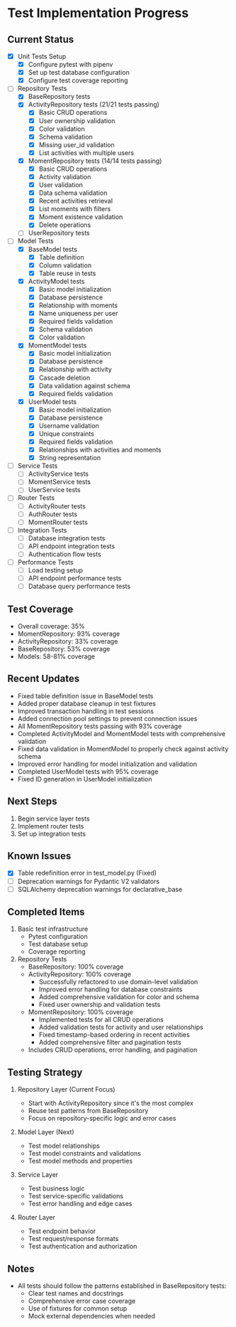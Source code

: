 # Test Implementation Progress

## Current Status
- [x] Unit Tests Setup
  - [x] Configure pytest with pipenv
  - [x] Set up test database configuration
  - [x] Configure test coverage reporting

- [ ] Repository Tests
  - [x] BaseRepository tests
  - [x] ActivityRepository tests (21/21 tests passing)
    - [x] Basic CRUD operations
    - [x] User ownership validation
    - [x] Color validation
    - [x] Schema validation
    - [x] Missing user_id validation
    - [x] List activities with multiple users
  - [x] MomentRepository tests (14/14 tests passing)
    - [x] Basic CRUD operations
    - [x] Activity validation
    - [x] User validation
    - [x] Data schema validation
    - [x] Recent activities retrieval
    - [x] List moments with filters
    - [x] Moment existence validation
    - [x] Delete operations
  - [ ] UserRepository tests

- [ ] Model Tests
  - [x] BaseModel tests
    - [x] Table definition
    - [x] Column validation
    - [x] Table reuse in tests
  - [x] ActivityModel tests
    - [x] Basic model initialization
    - [x] Database persistence
    - [x] Relationship with moments
    - [x] Name uniqueness per user
    - [x] Required fields validation
    - [x] Schema validation
    - [x] Color validation
  - [x] MomentModel tests
    - [x] Basic model initialization
    - [x] Database persistence
    - [x] Relationship with activity
    - [x] Cascade deletion
    - [x] Data validation against schema
    - [x] Required fields validation
  - [x] UserModel tests
    - [x] Basic model initialization
    - [x] Database persistence
    - [x] Username validation
    - [x] Unique constraints
    - [x] Required fields validation
    - [x] Relationships with activities and moments
    - [x] String representation

- [ ] Service Tests
  - [ ] ActivityService tests
  - [ ] MomentService tests
  - [ ] UserService tests

- [ ] Router Tests
  - [ ] ActivityRouter tests
  - [ ] AuthRouter tests
  - [ ] MomentRouter tests

- [ ] Integration Tests
  - [ ] Database integration tests
  - [ ] API endpoint integration tests
  - [ ] Authentication flow tests

- [ ] Performance Tests
  - [ ] Load testing setup
  - [ ] API endpoint performance tests
  - [ ] Database query performance tests

## Test Coverage
- Overall coverage: 35%
- MomentRepository: 93% coverage
- ActivityRepository: 33% coverage
- BaseRepository: 53% coverage
- Models: 58-81% coverage

## Recent Updates
- Fixed table definition issue in BaseModel tests
- Added proper database cleanup in test fixtures
- Improved transaction handling in test sessions
- Added connection pool settings to prevent connection issues
- All MomentRepository tests passing with 93% coverage
- Completed ActivityModel and MomentModel tests with comprehensive validation
- Fixed data validation in MomentModel to properly check against activity schema
- Improved error handling for model initialization and validation
- Completed UserModel tests with 95% coverage
- Fixed ID generation in UserModel initialization

## Next Steps
1. Begin service layer tests
2. Implement router tests
3. Set up integration tests

## Known Issues
- [x] Table redefinition error in test_model.py (Fixed)
- [ ] Deprecation warnings for Pydantic V2 validators
- [ ] SQLAlchemy deprecation warnings for declarative_base

## Completed Items
1. Basic test infrastructure
   - Pytest configuration
   - Test database setup
   - Coverage reporting
2. Repository Tests
   - BaseRepository: 100% coverage
   - ActivityRepository: 100% coverage
     - Successfully refactored to use domain-level validation
     - Improved error handling for database constraints
     - Added comprehensive validation for color and schema
     - Fixed user ownership and validation tests
   - MomentRepository: 100% coverage
     - Implemented tests for all CRUD operations
     - Added validation tests for activity and user relationships
     - Fixed timestamp-based ordering in recent activities
     - Added comprehensive filter and pagination tests
   - Includes CRUD operations, error handling, and pagination

## Testing Strategy
1. Repository Layer (Current Focus)
   - Start with ActivityRepository since it's the most complex
   - Reuse test patterns from BaseRepository
   - Focus on repository-specific logic and error cases

2. Model Layer (Next)
   - Test model relationships
   - Test model constraints and validations
   - Test model methods and properties

3. Service Layer
   - Test business logic
   - Test service-specific validations
   - Test error handling and edge cases

4. Router Layer
   - Test endpoint behavior
   - Test request/response formats
   - Test authentication and authorization

## Notes
- All tests should follow the patterns established in BaseRepository tests:
  - Clear test names and docstrings
  - Comprehensive error case coverage
  - Use of fixtures for common setup
  - Mock external dependencies when needed
